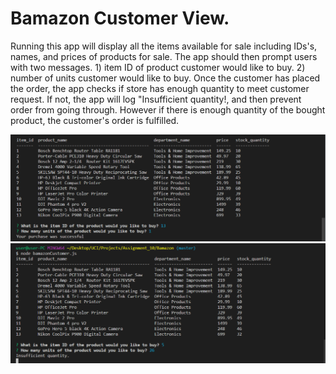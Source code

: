 # Bamazon Customer View.
Running this app will display all the items available for sale including IDs's, names, and prices of products for sale.
The app should then prompt users with two messages. 1) item ID of product customer would like to buy. 2) number of units customer would like to buy.
Once the customer has placed the order, the app checks if store has enough quantity to meet customer request. If not, the app will log "Insufficient quantity!, and then prevent order from going through.
However if there is enough quantity of the bought product, the customer's order is fulfilled.  

![GitHub Logo](assets/images/image_2.png)![GitHub Logo](assets/images/image_3.png)
<!-- Format: ![Alt Text](url -->
